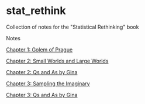 # stat_rethink
Collection of notes for the "Statistical Rethinking" book

Notes

[Chapter 1: Golem of Prague](https://femiguez.github.io/stat_rethink/notes/chapter_01/ch_01_Golem_of_Prague.html)

[Chapter 2: Small Worlds and Large Worlds](https://femiguez.github.io/stat_rethink/notes/chapter_02/ch_02_Small_Worlds_and_Large_Worlds.html)

[Chapter 2: Qs and As by Gina](https://femiguez.github.io/stat_rethink/notes/chapter_02/ch_02_Qs-gina.html)

[Chapter 3: Sampling the Imaginary](https://femiguez.github.io/stat_rethink/notes/chapter_03/ch_03_Sampling_the_Imaginary.html)

[Chapter 3: Qs and As by Gina](https://femiguez.github.io/stat_rethink/notes/chapter_03/ch_03_Qs-gina.html)
